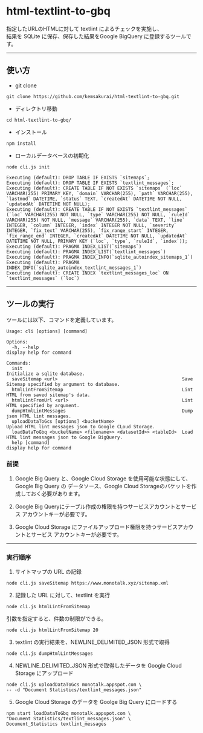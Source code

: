 # html-textlint-to-gbq                

指定したURLのHTMLに対して textlint によるチェックを実施し、       
結果を SQLite に保存、保存した結果をGoogle BigQuery に登録するツールです。     

------------------------
## 使い方                

* git clone
```console
git clone https://github.com/kemsakurai/html-textlint-to-gbq.git
```

* ディレクトリ移動
```console
cd html-textlint-to-gbq/
```

* インストール    
```console
npm install
```

* ローカルデータベースの初期化   
```console
node cli.js init
```
```console
Executing (default): DROP TABLE IF EXISTS `sitemaps`;
Executing (default): DROP TABLE IF EXISTS `textlint_messages`;
Executing (default): CREATE TABLE IF NOT EXISTS `sitemaps` (`loc` VARCHAR(255) PRIMARY KEY, `domain` VARCHAR(255), `path` VARCHAR(255), `lastmod` DATETIME, `status` TEXT, `createdAt` DATETIME NOT NULL, `updatedAt` DATETIME NOT NULL);
Executing (default): CREATE TABLE IF NOT EXISTS `textlint_messages` (`loc` VARCHAR(255) NOT NULL, `type` VARCHAR(255) NOT NULL, `ruleId` VARCHAR(255) NOT NULL, `message` VARCHAR(255), `data` TEXT, `line` INTEGER, `column` INTEGER, `index` INTEGER NOT NULL, `severity` INTEGER, `fix_text` VARCHAR(255), `fix_range_start` INTEGER, `fix_range_end` INTEGER, `createdAt` DATETIME NOT NULL, `updatedAt` DATETIME NOT NULL, PRIMARY KEY (`loc`, `type`, `ruleId`, `index`));
Executing (default): PRAGMA INDEX_LIST(`sitemaps`)
Executing (default): PRAGMA INDEX_LIST(`textlint_messages`)
Executing (default): PRAGMA INDEX_INFO(`sqlite_autoindex_sitemaps_1`)
Executing (default): PRAGMA INDEX_INFO(`sqlite_autoindex_textlint_messages_1`)
Executing (default): CREATE INDEX `textlint_messages_loc` ON `textlint_messages` (`loc`)
```

----------------
## ツールの実行      

ツールには以下、コマンドを定義しています。    
```console
Usage: cli [options] [command]

Options:
  -h, --help                                                     display help for command

Commands:
  init                                                           Initialize a sqlite database.
  saveSitemap <url>                                              Save Sitemap specified by argument to database.
  htmlLintFromSitemap                                            Lint HTML from saved sitemap's data.
  htmlLintFromUrl <url>                                          Lint HTML specified by argument.
  dumpHtmlLintMessages                                           Dump json HTML lint messages.
  uploadDataToGcs [options] <bucketName>                         Upload HTML lint messages json to Google CLoud Storage.
  loadDataToGbq <bucketName> <filename>> <datasetId>> <tableId>  Load HTML lint messages json to Google BigQuery.
  help [command]                                                 display help for command
```

### 前提     

1. Google Big Query と、Google Cloud Storage を使用可能な状態にして、
Google Big Query の データソース、Google Cloud Storageのバケットを作成しておく必要があります。       
 
2. Google Big Queryにテーブル作成の権限を持つサービスアカウントとサービス アカウントキーが必要です。      

3. Google Cloud Storage にファイルアップロード権限を持つサービスアカウントとサービス アカウントキーが必要です。   

----    
### 実行順序　　　　

1. サイトマップの URL の記録     
```console
node cli.js saveSitemap https://www.monotalk.xyz/sitemap.xml
```

2. 記録した URL に対して、textlint を実行         
```console
node cli.js htmlLintFromSitemap
```
引数を指定すると、件数の制限ができる。    
```condole
node cli.js htmlLintFromSitemap 20
```

3. textlint の実行結果を、NEWLINE_DELIMITED_JSON 形式で取得  
```console
node cli.js dumpHtmlLintMessages
```

4. NEWLINE_DELIMITED_JSON 形式で取得したデータを Google Cloud Storage にアップロード     
```console
node cli.js uploadDataToGcs monotalk.appspot.com \
-- -d "Document Statistics/textlint_messages.json"
```

5. Google Cloud Storage のデータを Goolge Big Query にロードする          
```console
npm start loadDataToGbq monotalk.appspot.com \
"Document Statistics/textlint_messages.json" \
Document_Statistics textlint_messages
```
